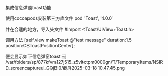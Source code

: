集成信息弹窗toast功能

使用cocoapods安装第三方库文件
pod 'Toast', '4.0.0'

并在合适的地方，导入头文件
#import <Toast/UIView+Toast.h>

调用方法
[self.view makeToast:@"test message" duration:1.5 position:CSToastPositionCenter];

便会显示如下信息弹窗toast
￼
/var/folders/sp/877kfvm127j515_z5vltctpm0000gn/T/TemporaryItems/NSIRD_screencaptureui_GQjBI0/截屏2025-03-18 10.47.45.png
